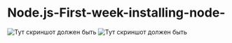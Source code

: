 # Node.js-First-week-installing-node-

![Тут скриншот должен быть](https://downloader.disk.yandex.ru/preview/960babc54afc439297cfc1fd82567886a95e29f55b46ea3c74fc32137ba6503f/5bd39a43/vbIOK3cpHflddRyYp0hII1zIy8LIJxWGltH7P4h5XGqXg5eOmiLxbtX4mS2304y1cDIQZWNaw7Yz0NLUHSmsXQ%3D%3D?uid=0&filename=2018-10-26_21-25-42.png&disposition=inline&hash=&limit=0&content_type=image%2Fpng&tknv=v2&size=2048x2048)
![Тут скриншот должен быть](https://downloader.disk.yandex.ru/preview/d250b75e239dce0c22c76ebb390a6e0ee0182412b4e43a15ecae6f163e85d284/5bd39ada/vbIOK3cpHflddRyYp0hII2J2mA-I4sFE6_sdZZi4r1RvCLe59wujhYDANCgxHGRvo9WW-Lyjo9LyRdXkBlfKZA%3D%3D?uid=0&filename=2018-10-26_21-44-18.png&disposition=inline&hash=&limit=0&content_type=image%2Fpng&tknv=v2&size=2048x2048)
